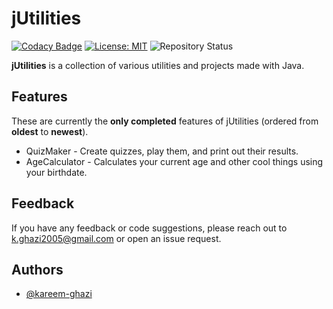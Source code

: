# jUtilities

[![Codacy Badge](https://app.codacy.com/project/badge/Grade/4d03276c339f404988e2e03a3e85f0ef)](https://www.codacy.com/gh/kareem-ghazi/jUtilities/dashboard?utm_source=github.com&amp;utm_medium=referral&amp;utm_content=kareem-ghazi/jUtilities&amp;utm_campaign=Badge_Grade)
[![License: MIT](https://img.shields.io/badge/License-MIT-red.svg)](https://opensource.org/licenses/MIT)
![Repository Status](https://img.shields.io/badge/Status-Active-brightgreen)

**jUtilities** is a collection of various utilities and projects made with Java.

## Features

These are currently the **only completed** features of jUtilities (ordered from **oldest** to **newest**).

- QuizMaker - Create quizzes, play them, and print out their results.
- AgeCalculator - Calculates your current age and other cool things using your birthdate.
  
## Feedback

If you have any feedback or code suggestions, please reach out to k.ghazi2005@gmail.com or open an issue request.

## Authors

- [@kareem-ghazi](https://www.github.com/kareem-ghazi)
